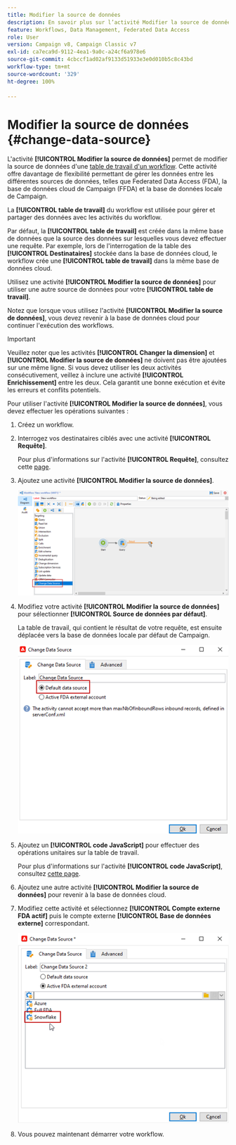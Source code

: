 ```yaml
---
title: Modifier la source de données
description: En savoir plus sur l’activité Modifier la source de données
feature: Workflows, Data Management, Federated Data Access
role: User
version: Campaign v8, Campaign Classic v7
exl-id: ca7eca9d-9112-4ea1-9a0c-a24cf6a978e6
source-git-commit: 4cbccf1ad02af9133d51933e3e0d010b5c8c43bd
workflow-type: tm+mt
source-wordcount: '329'
ht-degree: 100%

---
```


# Modifier la source de données {#change-data-source}

L&#39;activité **[!UICONTROL Modifier la source de données]** permet de modifier la source de données d&#39;une [table de travail d&#39;un workflow](use-workflow-data.md#workflow-temporary-work-table). Cette activité offre davantage de flexibilité permettant de gérer les données entre les différentes sources de données, telles que Federated Data Access (FDA), la base de données cloud de Campaign (FFDA) et la base de données locale de Campaign.

La **[!UICONTROL table de travail]** du workflow est utilisée pour gérer et partager des données avec les activités du workflow.

Par défaut, la **[!UICONTROL table de travail]** est créée dans la même base de données que la source des données sur lesquelles vous devez effectuer une requête.
Par exemple, lors de l&#39;interrogation de la table des **[!UICONTROL Destinataires]** stockée dans la base de données cloud, le workflow crée une **[!UICONTROL table de travail]** dans la même base de données cloud.

Utilisez une activité **[!UICONTROL Modifier la source de données]** pour utiliser une autre source de données pour votre **[!UICONTROL table de travail]**.

Notez que lorsque vous utilisez l&#39;activité **[!UICONTROL Modifier la source de données]**, vous devez revenir à la base de données cloud pour continuer l&#39;exécution des workflows.

>[!IMPORTANT]
>
>Veuillez noter que les activités **[!UICONTROL Changer la dimension]** et **[!UICONTROL Modifier la source de données]** ne doivent pas être ajoutées sur une même ligne. Si vous devez utiliser les deux activités consécutivement, veillez à inclure une activité **[!UICONTROL Enrichissement]** entre les deux. Cela garantit une bonne exécution et évite les erreurs et conflits potentiels.

Pour utiliser l&#39;activité **[!UICONTROL Modifier la source de données]**, vous devez effectuer les opérations suivantes :

1. Créez un workflow.

1. Interrogez vos destinataires ciblés avec une activité **[!UICONTROL Requête]**.

   Pour plus d&#39;informations sur l&#39;activité **[!UICONTROL Requête]**, consultez cette [page](query.md#create-a-query).

1. Ajoutez une activité **[!UICONTROL Modifier la source de données]**.

   ![](assets/change-data-source.png)

1. Modifiez votre activité **[!UICONTROL Modifier la source de données]** pour sélectionner **[!UICONTROL Source de données par défaut]**.

   La table de travail, qui contient le résultat de votre requête, est ensuite déplacée vers la base de données locale par défaut de Campaign.

   ![](assets/change-data-source_2.png)

1. Ajoutez un **[!UICONTROL code JavaScript]** pour effectuer des opérations unitaires sur la table de travail.

   Pour plus d&#39;informations sur l&#39;activité **[!UICONTROL code JavaScript]**, consultez [cette page](sql-code-and-javascript-code.md#javascript-code).

1. Ajoutez une autre activité **[!UICONTROL Modifier la source de données]** pour revenir à la base de données cloud.

1. Modifiez cette activité et sélectionnez **[!UICONTROL Compte externe FDA actif]** puis le compte externe **[!UICONTROL Base de données externe]** correspondant.

   ![](assets/change-data-source_3.png)

1. Vous pouvez maintenant démarrer votre workflow.
